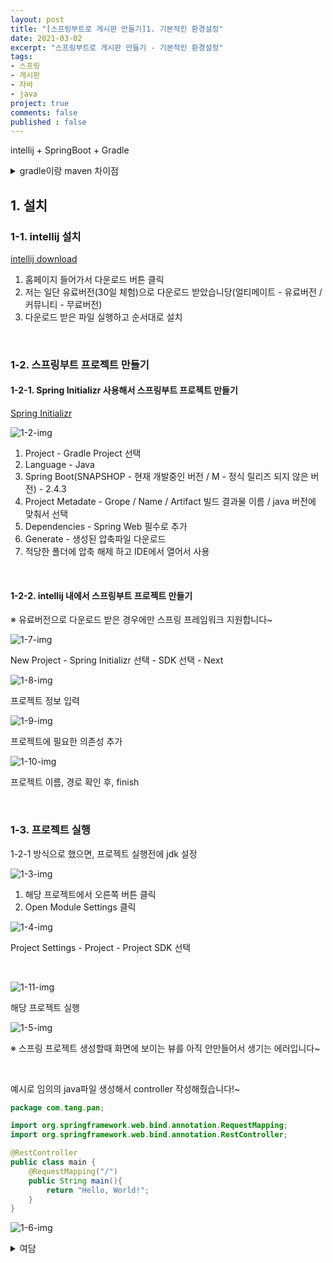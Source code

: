 ```yaml
---
layout: post
title: "[스프링부트로 게시판 만들기]1. 기본적인 환경설정"
date: 2021-03-02
excerpt: "스프링부트로 게시판 만들기 - 기본적인 환경설정"
tags:
- 스프링
- 게시판
- 자바
- java
project: true
comments: false
published : false
---
```


intellij + SpringBoot + Gradle


<details>
<summary>gradle이랑 maven 차이점</summary>

<br>

<h3>빌드 관리 도구</h3>
- 개발에 필요한 다양한 외부 라이브러리를 다운로드하고 이를 간편하게 관리해주는 도구.

<h3>Maven</h3>
- Java용 프로젝트 관리도구로 Ant 대안으로 만들어졌다.<br>
- pom.xml을 이용한 정형화된 빌드 시스템.<br>
- 외부저장소에서 필요한 라이브러리와 플러그인들을 다운로드 하고나서 로컬시스템 캐시에 모두 저장한다.<br>

<h3>Gradle</h3>
- Ant처럼 유연한 범용 빌드 도구.<br>
- Groovy 언어를 사용하여 xml 파일을 사용하는 Maven보다 코드가 훨씬 간결하다.<br>
- 멀티 프로젝트에 사용하기 좋다.<br>
- 원격저장소나 다른 파일 없이 의존성 관리 지원이 연결된다.<br>

<br>

</details>

## 1. 설치
### 1-1. intellij 설치

[intellij download](https://www.jetbrains.com/ko-kr/idea/)


1. 홈페이지 들어가서 다운로드 버튼 클릭
2. 저는 일단 유료버전(30일 체험)으로 다운로드 받았습니당(얼티메이트 - 유료버전 / 커뮤니티 - 무료버전)
3. 다운로드 받은 파일 실행하고 순서대로 설치

<br>

### 1-2. 스프링부트 프로젝트 만들기
#### 1-2-1. Spring Initializr 사용해서 스프링부트 프로젝트 만들기

[Spring Initializr](https://start.spring.io/)


![1-2-img](https://Jumim.github.io/assets/img/post_img/1-2-img.png)

1. Project - Gradle Project 선택
2. Language - Java
3. Spring Boot(SNAPSHOP - 현재 개발중인 버전 / M - 정식 릴리즈 되지 않은 버전) - 2.4.3
4. Project Metadate - Grope / Name / Artifact 빌드 결과물 이름 / java 버전에 맞춰서 선택
5. Dependencies - Spring Web 필수로 추가
6. Generate - 생성된 압축파일 다운로드
7. 적당한 폴더에 압축 해제 하고 IDE에서 열어서 사용

<br>

#### 1-2-2. intellij 내에서 스프링부트 프로젝트 만들기

※ 유료버전으로 다운로드 받은 경우에만 스프링 프레임워크 지원합니다~

![1-7-img](https://Jumim.github.io/assets/img/post_img/1-7-img.png)

New Project - Spring Initializr 선택 - SDK 선택 - Next


![1-8-img](https://Jumim.github.io/assets/img/post_img/1-8-img.png)

프로젝트 정보 입력


![1-9-img](https://Jumim.github.io/assets/img/post_img/1-9-img.png)

프로젝트에 필요한 의존성 추가


![1-10-img](https://Jumim.github.io/assets/img/post_img/1-10-img.png)

프로젝트 이름, 경로 확인 후, finish

<br>

### 1-3. 프로젝트 실행

1-2-1 방식으로 했으면, 프로젝트 실행전에 jdk 설정

![1-3-img](https://Jumim.github.io/assets/img/post_img/1-3-img.png)

1. 해당 프로젝트에서 오른쪽 버튼 클릭
2. Open Module Settings 클릭


![1-4-img](https://Jumim.github.io/assets/img/post_img/1-4-img.png)

Project Settings - Project - Project SDK 선택

<br>

![1-11-img](https://Jumim.github.io/assets/img/post_img/1-11-img.png)

해당 프로젝트 실행


![1-5-img](https://Jumim.github.io/assets/img/post_img/1-5-img.png)

※ 스프링 프로젝트 생성할때 화면에 보이는 뷰를 아직 안만들어서 생기는 에러입니다~

<br>

예시로 임의의 java파일 생성해서 controller 작성해줬습니다!~


```java
package com.tang.pan;

import org.springframework.web.bind.annotation.RequestMapping;
import org.springframework.web.bind.annotation.RestController;

@RestController
public class main {
    @RequestMapping("/")
    public String main(){
        return "Hello, World!";
    }
}
```

![1-6-img](https://Jumim.github.io/assets/img/post_img/1-6-img.png)

<details>
<summary>여담</summary>

<br>
지금 회사에서는 주로 php만 사용하다보니까 자바는 금새 다 까먹었다..<br>
저번에 이직하려고 회사 면접 봤을때 프로젝트를 지적하시길래 충격도 받았고ㅜㅜ<br>  
(그동안 몇번 면접 봤지만 정말 난생 처음으로 지적받아봤다...)<br>
아무래도 프로젝트도 아무것도 모를때 만든거고 단순히 커뮤니티 사이트였어서 공부하기도 간단해서ㅋㅋ<br>
기초부터 다시 공부도 할 겸 이것저것 기능도 추가해서 고도화 시켜볼까 한다..!!
<br>

</details>
